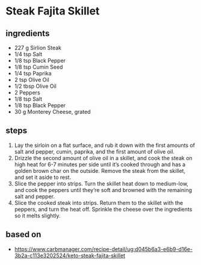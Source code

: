 # Steak Fajita Skillet

## ingredients

- 227 g Sirlion Steak
- 1/4 tsp Salt
- 1/8 tsp Black Pepper
- 1/8 tsp Cumin Seed
- 1/4 tsp Paprika
- 2 tsp Olive Oil
- 1/2 tbsp Olive Oil
- 2 Peppers
- 1/8 tsp Salt
- 1/8 tsp Black Pepper
- 30 g Monterey Cheese, grated

## steps

1. Lay the sirloin on a flat surface, and rub it down with the first amounts of salt and pepper, cumin, paprika, and the first amount of olive oil.
2. Drizzle the second amount of olive oil in a skillet, and cook the steak on high heat for 6-7 minutes per side until it’s cooked through and has a golden brown char on the outside. Remove the steak from the skillet, and set it aside to rest.
3. Slice the pepper into strips. Turn the skillet heat down to medium-low, and cook the peppers until they’re soft and browned with the remaining salt and pepper.
4. Slice the cooked steak into strips. Return them to the skillet with the peppers, and turn the heat off. Sprinkle the cheese over the ingredients so it melts slightly.

## based on

- https://www.carbmanager.com/recipe-detail/ug:d045b6a3-e6b9-d16e-3b2a-c113e3202524/keto-steak-fajita-skillet
